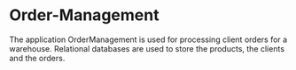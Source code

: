 # Order-Management
The application OrderManagement is used for processing client orders for a warehouse. Relational  databases are used to store the products, the clients and the orders.
